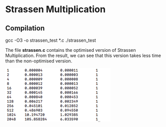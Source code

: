# Strassen Multiplication

## Compilation
gcc -O3 -o strassen_test *.c
./strassen_test

The file **strassen.c** contains the optimised version of Strassen Multiplication. From the result, we can see that this version takes less time than the non-optimised version.

![strassen](strassen.png)
